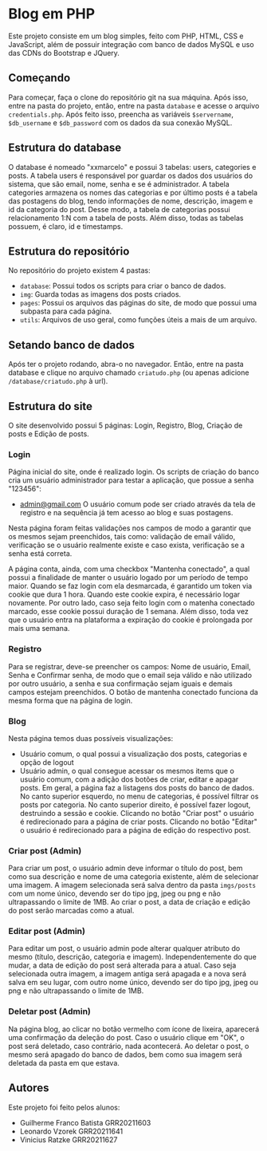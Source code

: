 # Blog em PHP
Este projeto consiste em um blog simples, feito com PHP, HTML, CSS e JavaScript, além de possuir integração com banco de dados MySQL e uso das CDNs do Bootstrap e JQuery.

## Começando
Para começar, faça o clone do repositório git na sua máquina.
Após isso, entre na pasta do projeto, então, entre na pasta `database` e acesse o arquivo `credentials.php`. Após feito isso, preencha as variáveis `$servername`, `$db_username` e `$db_password` com os dados da sua conexão MySQL.

## Estrutura do database
O database é nomeado "xxmarcelo" e possui 3 tabelas: users, categories e posts. A tabela users é responsável por guardar os dados dos usuários do sistema, que são email, nome, senha e se é administrador. A tabela categories armazena os nomes das categorias e por último posts é a tabela das postagens do blog, tendo informações de nome, descrição, imagem e id da categoria do post. Desse modo, a tabela de categorias possui relacionamento 1:N com a tabela de posts. Além disso, todas as tabelas possuem, é claro, id e timestamps.


## Estrutura do repositório
No repositório do projeto existem 4 pastas:
- `database`: Possui todos os scripts para criar o banco de dados.
- `img`: Guarda todas as imagens dos posts criados.
- `pages`: Possui os arquivos das páginas do site, de modo que possui uma subpasta para cada página.
- `utils`: Arquivos de uso geral, como funções úteis a mais de um arquivo.


## Setando banco de dados
Após ter o projeto rodando, abra-o no navegador.
Então, entre na pasta database e clique no arquivo chamado `criatudo.php` (ou apenas adicione `/database/criatudo.php` à url). 

## Estrutura do site
O site desenvolvido possui 5 páginas: Login, Registro, Blog, Criação de posts e Edição de posts.

### Login
Página inicial do site, onde é realizado login. Os scripts de criação do banco cria um usuário administrador para testar a aplicação, que possue a senha "123456":
- admin@gmail.com
O usuário comum pode ser criado através da tela de registro e na sequência já tem acesso ao blog e suas postagens.

Nesta página foram feitas validações nos campos de modo a garantir que os mesmos sejam preenchidos, tais como: validação de email válido, verificação se o usuário realmente existe e caso exista, verificação se a senha está correta.

A página conta, ainda, com uma checkbox "Mantenha conectado", a qual possui a finalidade de manter o usuário logado por um período de tempo maior. Quando se faz login com ela desmarcada, é garantido um token via cookie que dura 1 hora. Quando este cookie expira, é necessário logar novamente. Por outro lado, caso seja feito login com o matenha conectado marcado, esse cookie possui duração de 1 semana. Além disso, toda vez que o usuário entra na plataforma a expiração do cookie é prolongada por mais uma semana.

### Registro
Para se registrar, deve-se preencher os campos: Nome de usuário, Email, Senha e Confirmar senha, de modo que o email seja válido e não utilizado por outro usuário, a senha e sua confirmação sejam iguais e demais campos estejam preenchidos. O botão de mantenha conectado funciona da mesma forma que na página de login.

### Blog
Nesta página temos duas possíveis visualizações:
- Usuário comum, o qual possui a visualização dos posts, categorias e opção de logout
- Usuário admin, o qual consegue acessar os mesmos items que o usuário comum, com a adição dos botões de criar, editar e apagar posts.
Em geral, a página faz a listagens dos posts do banco de dados.
No canto superior esquerdo, no menu de categorias, é possível filtrar os posts por categoria.
No canto superior direito, é possível fazer logout, destruindo a sessão e cookie.
Clicando no botão "Criar post" o usuário é redirecionado para a página de criar posts.
Clicando no botão "Editar" o usuário é redirecionado para a página de edição do respectivo post.

### Criar post (Admin)
Para criar um post, o usuário admin deve informar o título do post, bem como sua descrição e nome de uma categoria existente, além de selecionar uma imagem.
A imagem selecionada será salva dentro da pasta `imgs/posts` com um nome único, devendo ser do tipo jpg, jpeg ou png e não ultrapassando o limite de 1MB.
Ao criar o post, a data de criação e edição do post serão marcadas como a atual.

### Editar post (Admin)
Para editar um post, o usuário admin pode alterar qualquer atributo do mesmo (título, descrição, categoria e imagem). Independentemente do que mudar, a data de edição do post será alterada para a atual. Caso seja selecionada outra imagem, a imagem antiga será apagada e a nova será salva em seu lugar, com outro nome único, devendo ser do tipo jpg, jpeg ou png e não ultrapassando o limite de 1MB.

### Deletar post (Admin)
Na página blog, ao clicar no botão vermelho com ícone de lixeira, aparecerá uma confirmação da deleção do post. Caso o usuário clique em "OK", o post será deletado, caso contrário, nada acontecerá.
Ao deletar o post, o mesmo será apagado do banco de dados, bem como sua imagem será deletada da pasta em que estava.

## Autores
Este projeto foi feito pelos alunos:
- Guilherme Franco Batista GRR20211603
- Leonardo Vzorek GRR20211641
- Vinicius Ratzke GRR20211627